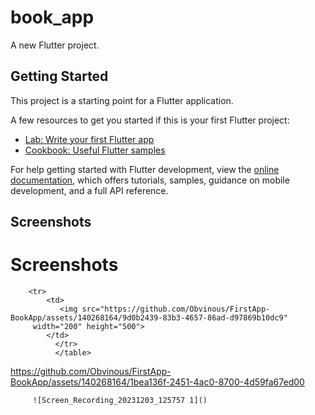 # book_app

A new Flutter project.

## Getting Started

This project is a starting point for a Flutter application.

A few resources to get you started if this is your first Flutter project:

- [Lab: Write your first Flutter app](https://docs.flutter.dev/get-started/codelab)
- [Cookbook: Useful Flutter samples](https://docs.flutter.dev/cookbook)

For help getting started with Flutter development, view the
[online documentation](https://docs.flutter.dev/), which offers tutorials,
samples, guidance on mobile development, and a full API reference.

## Screenshots
<!DOCTYPE html>
<html>
<body>
    <h1>Screenshots</h1>
    <table>
        
        <tr>
            <td>
               <img src="https://github.com/Obvinous/FirstApp-BookApp/assets/140268164/9d0b2439-83b3-4657-86ad-d97869b10dc9" 
         width="200" height="500">
            </td>
              </tr>
              </table>
</body>
</html>


https://github.com/Obvinous/FirstApp-BookApp/assets/140268164/1bea136f-2451-4ac0-8700-4d59fa67ed00

         

         ![Screen_Recording_20231203_125757 1]()




